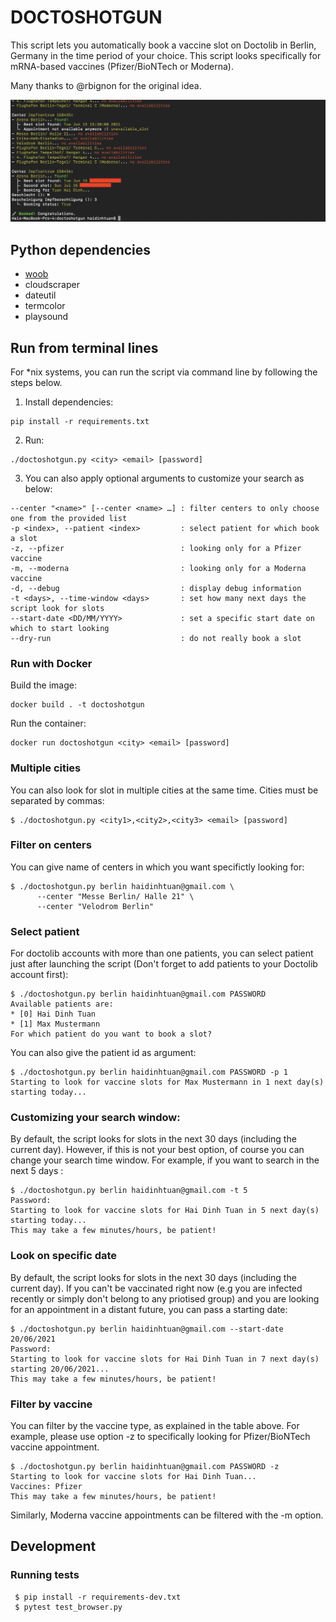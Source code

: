 # DOCTOSHOTGUN

This script lets you automatically book a vaccine slot on Doctolib in Berlin, Germany in the time period of your choice. This script looks specifically for mRNA-based vaccines (Pfizer/BioNTech or Moderna).

Many thanks to @rbignon for the original idea.


<p align="center">
  <img src="https://github.com/haidinhtuan/doctoshotgun/blob/master/example.png?raw=true">
</p>

## Python dependencies

- [woob](https://woob.tech)
- cloudscraper
- dateutil
- termcolor
- playsound

## Run from terminal lines

For *nix systems, you can run the script via command line by following the steps below.

1. Install dependencies:

```
pip install -r requirements.txt
```

2. Run:

```
./doctoshotgun.py <city> <email> [password]
```

3. You can also apply optional arguments to customize your search as below:

```
--center "<name>" [--center <name> …] : filter centers to only choose one from the provided list
-p <index>, --patient <index>         : select patient for which book a slot
-z, --pfizer                          : looking only for a Pfizer vaccine
-m, --moderna                         : looking only for a Moderna vaccine
-d, --debug                           : display debug information
-t <days>, --time-window <days>       : set how many next days the script look for slots
--start-date <DD/MM/YYYY>             : set a specific start date on which to start looking
--dry-run                             : do not really book a slot
```

### Run with Docker

Build the image:

```
docker build . -t doctoshotgun
```

Run the container:

```
docker run doctoshotgun <city> <email> [password]
```

### Multiple cities

You can also look for slot in multiple cities at the same time. Cities must be separated by commas:

```
$ ./doctoshotgun.py <city1>,<city2>,<city3> <email> [password]
```

### Filter on centers

You can give name of centers in which you want specifictly looking for:

```
$ ./doctoshotgun.py berlin haidinhtuan@gmail.com \
      --center "Messe Berlin/ Halle 21" \
      --center "Velodrom Berlin"
```

### Select patient

For doctolib accounts with more than one patients, you can select patient just after launching the script (Don't forget to add patients to your Doctolib account first):

```
$ ./doctoshotgun.py berlin haidinhtuan@gmail.com PASSWORD
Available patients are:
* [0] Hai Dinh Tuan
* [1] Max Mustermann
For which patient do you want to book a slot?
```

You can also give the patient id as argument:

```
$ ./doctoshotgun.py berlin haidinhtuan@gmail.com PASSWORD -p 1
Starting to look for vaccine slots for Max Mustermann in 1 next day(s) starting today...
```

### Customizing your search window:

By default, the script looks for slots in the next 30 days (including the current day). However, if this is not your best option, of course you can change your search time window. For example, if you want to search in the next 5 days :

```
$ ./doctoshotgun.py berlin haidinhtuan@gmail.com -t 5
Password:
Starting to look for vaccine slots for Hai Dinh Tuan in 5 next day(s) starting today...
This may take a few minutes/hours, be patient!
```

### Look on specific date

By default, the script looks for slots in the next 30 days (including the current day). If you can't be vaccinated right now (e.g you are infected recently or simply don't belong to any priotised group) and you are looking for an appointment in a distant future, you can pass a starting date:

```
$ ./doctoshotgun.py berlin haidinhtuan@gmail.com --start-date 20/06/2021
Password:
Starting to look for vaccine slots for Hai Dinh Tuan in 7 next day(s) starting 20/06/2021...
This may take a few minutes/hours, be patient!
```

### Filter by vaccine

You can filter by the vaccine type, as explained in the table above. For example, please use option -z to specifically looking for Pfizer/BioNTech vaccine appointment.

```
$ ./doctoshotgun.py berlin haidinhtuan@gmail.com PASSWORD -z
Starting to look for vaccine slots for Hai Dinh Tuan...
Vaccines: Pfizer
This may take a few minutes/hours, be patient!
```

Similarly, Moderna vaccine appointments can be filtered with the -m option.

## Development

### Running tests

```
 $ pip install -r requirements-dev.txt
 $ pytest test_browser.py
```
